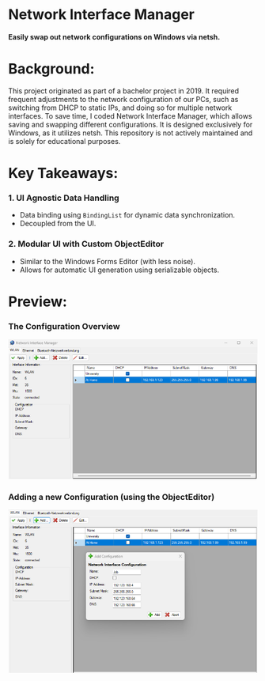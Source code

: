 # Network Interface Manager
#### Easily swap out network configurations on Windows via netsh. 

# Background:

This project originated as part of a bachelor project in 2019. It required frequent adjustments to the network configuration of our PCs, such as switching from DHCP to static IPs, and doing so for multiple network interfaces. To save time, I coded Network Interface Manager, which allows saving and swapping different configurations. It is designed exclusively for Windows, as it utilizes netsh. This repository is not actively maintained and is solely for educational purposes.

# Key Takeaways:
### 1. UI Agnostic Data Handling
   - Data binding using `BindingList` for dynamic data synchronization.
   - Decoupled from the UI.

### 2. Modular UI with Custom ObjectEditor
   - Similar to the Windows Forms Editor (with less noise).
   - Allows for automatic UI generation using serializable objects.

# Preview:

### The Configuration Overview

![The Configuration Overview](./Docs/Interface.png?raw=true "The Configuration Overview")

### Adding a new Configuration (using the ObjectEditor)

![Adding a Config](./Docs/Add%20Config.png?raw=true "Adding a Config")
